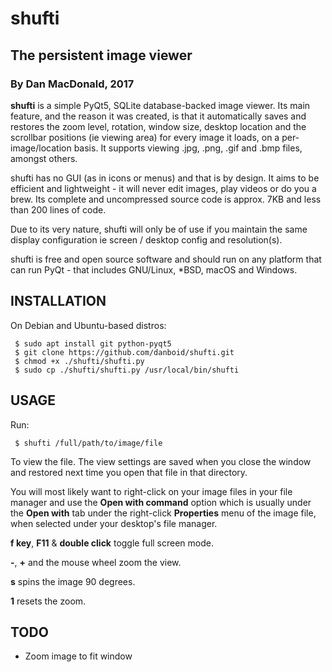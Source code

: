 # shufti

## The persistent image viewer

### By Dan MacDonald, 2017

**shufti** is a simple PyQt5, SQLite database-backed image viewer. Its main feature, and the reason it was created, is that it automatically saves and restores the zoom level, rotation, window size, desktop location and the scrollbar positions (ie viewing area) for every image it loads, on a per-image/location basis. It supports viewing .jpg, .png, .gif and .bmp files, amongst others.

shufti has no GUI (as in icons or menus) and that is by design. It aims to be efficient and lightweight - it will never edit images, play videos or do you a brew. Its complete and uncompressed source code is approx. 7KB and less than 200 lines of code.

Due to its very nature, shufti will only be of use if you maintain the same display configuration ie screen / desktop config and resolution(s).

shufti is free and open source software and should run on any platform that can run PyQt - that includes GNU/Linux, *BSD, macOS and Windows.

## INSTALLATION

On Debian and Ubuntu-based distros:

```
 $ sudo apt install git python-pyqt5
 $ git clone https://github.com/danboid/shufti.git
 $ chmod +x ./shufti/shufti.py
 $ sudo cp ./shufti/shufti.py /usr/local/bin/shufti
```

## USAGE

Run:

```
 $ shufti /full/path/to/image/file
```

To view the file. The view settings are saved when you close the window and restored next time you open that file in that directory.

You will most likely want to right-click on your image files in your file manager and use the **Open with command** option which is usually under the **Open with** tab under the right-click **Properties** menu of the image file, when selected under your desktop's file manager.

**f key**, **F11** & **double click** toggle full screen mode.

**-**, **+** and the mouse wheel zoom the view.

**s** spins the image 90 degrees.

**1** resets the zoom.

## TODO

* Zoom image to fit window
